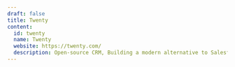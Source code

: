 ```yaml
---
draft: false
title: Twenty
content:
  id: twenty
  name: Twenty
  website: https://twenty.com/
  description: Open-source CRM, Building a modern alternative to Salesforce, powered by the community.
---
```

